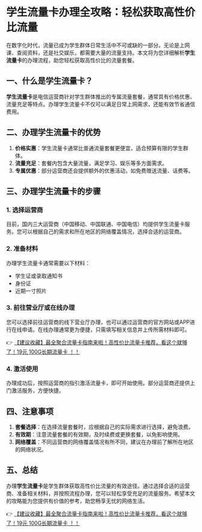 # 学生流量卡办理全攻略：轻松获取高性价比流量

在数字化时代，流量已成为学生群体日常生活中不可或缺的一部分。无论是上网课、查阅资料，还是社交娱乐，都需要大量的流量支持。本文将为您详细解析**学生流量卡**的办理流程，助您轻松获取高性价比的流量套餐。

## 一、什么是学生流量卡？

**学生流量卡**是电信运营商针对学生群体推出的专属流量套餐，通常具有价格优惠、流量充足等特点。办理学生流量卡不仅可以满足日常上网需求，还能有效节省通信费用。

## 二、办理学生流量卡的优势

1. **价格实惠**：学生流量卡通常比普通流量套餐更便宜，适合预算有限的学生群体。
2. **流量充足**：套餐内包含大量流量，满足学习、娱乐等多方面需求。
3. **专属优惠**：部分运营商还会提供额外的优惠活动，如免费赠送流量、话费等。

## 三、办理学生流量卡的步骤

### 1. 选择运营商

目前，国内三大运营商（中国移动、中国联通、中国电信）均提供学生流量卡服务。您可以根据自己的需求和所在地区的网络覆盖情况，选择合适的运营商。

### 2. 准备材料

办理学生流量卡通常需要以下材料：
- 学生证或录取通知书
- 身份证
- 近期一寸照片

### 3. 前往营业厅或在线办理

您可以选择前往运营商的线下营业厅办理，也可以通过运营商的官方网站或APP进行在线申请。在线办理通常更为便捷，只需填写相关信息并上传所需材料即可。

👉 [【建议收藏】最全聚合流量卡指南来啦！高性价比流量卡推荐，看这个就够了！19元 100G长期流量卡 ！！](https://bit.ly/Liuliangka)

### 4. 激活使用

办理成功后，按照运营商的指引激活流量卡，即可开始使用。部分运营商还提供上门激活服务，方便快捷。

## 四、注意事项

1. **套餐选择**：在选择流量套餐时，应根据自己的实际需求进行选择，避免浪费。
2. **有效期**：注意流量套餐的有效期，及时续费或更换套餐，以免影响使用。
3. **网络覆盖**：不同运营商的网络覆盖情况有所不同，建议在办理前了解所在地区的网络状况。

## 五、总结

办理**学生流量卡**是学生群体获取高性价比流量的有效途径。通过选择合适的运营商、准备相关材料，并按照流程办理，您可以轻松享受充足的流量服务。希望本文的攻略能为您提供有价值的参考，助您畅享无忧的网络生活。

👉 [【建议收藏】最全聚合流量卡指南来啦！高性价比流量卡推荐，看这个就够了！19元 100G长期流量卡 ！！](https://bit.ly/Liuliangka)